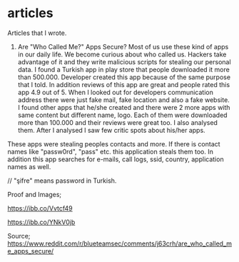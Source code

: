 # articles
Articles that I wrote.

1) Are "Who Called Me?" Apps Secure?
Most of us use these kind of apps in our daily life. We become curious about who called us. Hackers take advantage of it and they write malicious scripts for stealing our personal data. I found a Turkish app in play store that people downloaded it more than 500.000. Developer created this app because of the same purpose that I told. In addition reviews of this app are great and people rated this app 4.9 out of 5. When I looked out for developers communication address there were just fake mail, fake location and also a fake website. I found other apps that he/she created and there were 2 more apps with same content but different name, logo. Each of them were downloaded more than 100.000 and their reviews were great too. I also analysed them. After I analysed I saw few critic spots about his/her apps.

These apps were stealing peoples contacts and more. If there is contact names like "passw0rd", "pass" etc. this application steals them too. In addition this app searches for e-mails, call logs, ssid, country, application names as well.

// "şifre" means password in Turkish.

Proof and Images;

https://ibb.co/Vvtcf49

https://ibb.co/YNkV0jb

Source; https://www.reddit.com/r/blueteamsec/comments/j63crh/are_who_called_me_apps_secure/
